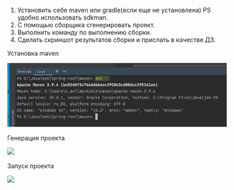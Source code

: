 1. Установить себе maven или gradle(если еще не установлена) PS удобно использовать sdkman.
2. С помощью сборщика сгенерировать проект.
3. Выполнить команду по выполнению сборки.
4. Сделать скриншот результатов сборки и прислать в качестве ДЗ.

Установка maven

![](image/img_001.png)

Генерация проекта

![](image/img_002.png)

Запуск проекта

![](image/img_003.png)